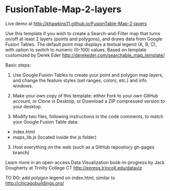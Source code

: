 FusionTable-Map-2-layers
========================

Live demo at http://khawkins11.github.io/FusionTable-Map-2-layers

Use this template if you wish to create a Search-and-Filter map that turns on/off at least 2 layers (points and polygons), and draws data from Google Fusion Tables. The default point map displays a textual legend (A, B, C), with option to switch to numeric (0-100) values. Based on template customized by Derek Eder http://derekeder.com/searchable_map_template/

Basic steps:

1) Use Google Fusion Tables to create your point and polygon map layers, and change the feature styles (set ranges, colors, etc.) and info windows.

2) Make your own copy of this template: either Fork to your own GitHub account, or Clone in Desktop, or Download a ZIP compressed version to your desktop.

3) Modify two files, following instructions in the code comments, to match your Google Fusion Table data:

- index.html
- maps_lib.js (located inside the js folder)

3) Host everything on the web (such as a GitHub repository gh-pages branch)

Learn more in an open-access Data Visualization book-in-progress by Jack Dougherty at Trinity College CT
http://epress.trincoll.edu/dataviz

TO DO: add polygon legend on index.html, similar to http://chicagobuildings.org/
